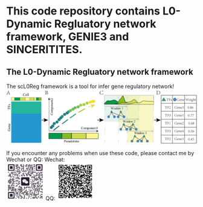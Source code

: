 # This code repository contains L0-Dynamic Regluatory network framework, GENIE3 and SINCERITITES.
## The L0-Dynamic Regluatory network framework
The scL0Reg framework is a tool for infer gene regulatory network!<br/>
<img src="https://github.com/mengxu98/scGRN-L0/blob/master/workflow/L0DWGRN.png" alt="L0DWGRN"/><br/>

If you encounter any problems when use these code, please contact me by Wechat or QQ: Wechat:<br/> <img src="https://github.com/mengxu98/scGRN-L0/blob/master/contact/Wechat.jpg" width="100" height="100" alt="Wechat"/> QQ: <img src="https://github.com/mengxu98/scGRN-L0/blob/master/contact/QQ.PNG" width="100" height="100" alt="QQ"/><br/>
